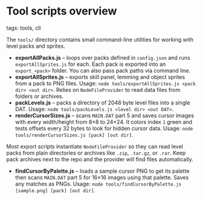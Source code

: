 # Tool scripts overview

tags: tools, cli

The `tools/` directory contains small command-line utilities for working with level packs and sprites.

- **exportAllPacks.js** – loops over packs defined in `config.json` and runs `exportAllSprites.js` for each. Each pack is exported into an `export_<pack>` folder. You can also pass pack paths via command line.
- **exportAllSprites.js** – exports skill panel, lemming and object sprites from a pack to PNG files. Usage: `node tools/exportAllSprites.js <pack dir> <out dir>`. Relies on `NodeFileProvider` to read data files from folders or archives.
- **packLevels.js** – packs a directory of 2048 byte level files into a single DAT. Usage: `node tools/packLevels.js <level dir> <out DAT>`.
- **renderCursorSizes.js** – scans `MAIN.DAT` part 5 and saves cursor images with every width/height from 8×8 to 24×24. It colors index `1` green and tests offsets every 32 bytes to look for hidden cursor data. Usage: `node tools/renderCursorSizes.js [pack] [out dir]`.

Most export scripts instantiate `NodeFileProvider` so they can read level packs from plain directories or archives like `.zip`, `.tar.gz`, or `.rar`. Keep pack archives next to the repo and the provider will find files automatically.
- **findCursorByPalette.js** – loads a sample cursor PNG to get its palette then scans `MAIN.DAT` part 5 for 16×16 images using that palette. Saves any matches as PNGs. Usage: `node tools/findCursorByPalette.js [sample.png] [pack] [out dir]`.
